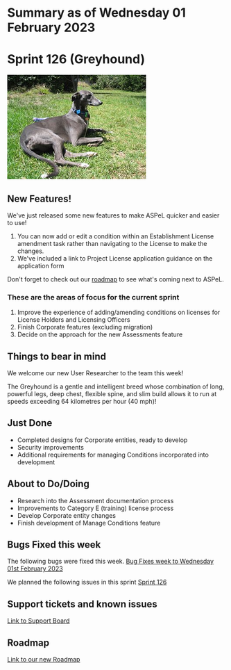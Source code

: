 # Summary as of Wednesday 01 February 2023

# Sprint 126 (Greyhound)

![Shaz91 (talk) (Uploads), CC BY 3.0 <https://creativecommons.org/licenses/by/3.0>, via Wikimedia Commons](graphs/Blue_greyhound.JPG)

## New Features!
We've just released some new features to make ASPeL quicker and easier to use!

1. You can now add or edit a condition within an Establishment License amendment task rather than navigating to the License to make the changes.
2. We've included a link to Project License application guidance on the application form

Don't forget to check out our [roadmap](https://roadmap.prodpad.com/937455be-8d08-11ed-aa53-2a7db0eb1d9c) to see what's coming next to ASPeL.


### These are the areas of focus for the current sprint
1. Improve the experience of adding/amending conditions on licenses for License Holders and Licensing Officers
2. Finish Corporate features (excluding migration) 
3. Decide on the approach for the new Assessments feature


## Things to bear in mind
We welcome our new User Researcher to the team this week!

The Greyhound is a gentle and intelligent breed whose combination of long, powerful legs, deep chest, flexible spine, and slim build allows it to run at speeds exceeding 64 kilometres per hour (40 mph)!


## Just Done
* Completed designs for Corporate entities, ready to develop
* Security improvements
* Additional requirements for managing Conditions incorporated into development


## About to Do/Doing
* Research into the Assessment documentation process
* Improvements to Category E (training) license process
* Develop Corporate entity changes
* Finish development of Manage Conditions feature



## Bugs Fixed this week
The following bugs were fixed this week.
[Bug Fixes week to Wednesday 01st February 2023](graphs/bugs01022023.png)

We planned the following issues in this sprint 
[Sprint 126](graphs/sprint01032023.png)

## Support tickets and known issues
[Link to Support Board](https://collaboration.homeoffice.gov.uk/jira/secure/RapidBoard.jspa?rapidView=1717)


## Roadmap

[Link to our new Roadmap](https://roadmap.prodpad.com/937455be-8d08-11ed-aa53-2a7db0eb1d9c)
